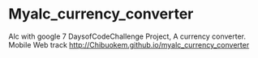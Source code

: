 # Myalc_currency_converter
Alc with google  7 DaysofCodeChallenge Project, A currency converter. Mobile Web track 
http://Chibuokem.github.io/myalc_currency_converter
